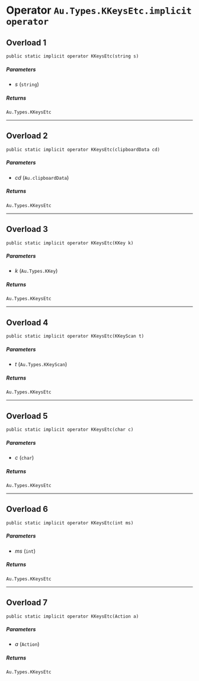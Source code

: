 # Operator `Au.Types.KKeysEtc.implicit operator`

## Overload 1

```
public static implicit operator KKeysEtc(string s)
```

##### Parameters

- *s*  (`string`)

##### Returns

`Au.Types.KKeysEtc`

* * *

## Overload 2

```
public static implicit operator KKeysEtc(clipboardData cd)
```

##### Parameters

- *cd*  (`Au.clipboardData`)

##### Returns

`Au.Types.KKeysEtc`

* * *

## Overload 3

```
public static implicit operator KKeysEtc(KKey k)
```

##### Parameters

- *k*  (`Au.Types.KKey`)

##### Returns

`Au.Types.KKeysEtc`

* * *

## Overload 4

```
public static implicit operator KKeysEtc(KKeyScan t)
```

##### Parameters

- *t*  (`Au.Types.KKeyScan`)

##### Returns

`Au.Types.KKeysEtc`

* * *

## Overload 5

```
public static implicit operator KKeysEtc(char c)
```

##### Parameters

- *c*  (`char`)

##### Returns

`Au.Types.KKeysEtc`

* * *

## Overload 6

```
public static implicit operator KKeysEtc(int ms)
```

##### Parameters

- *ms*  (`int`)

##### Returns

`Au.Types.KKeysEtc`

* * *

## Overload 7

```
public static implicit operator KKeysEtc(Action a)
```

##### Parameters

- *a*  (`Action`)

##### Returns

`Au.Types.KKeysEtc`